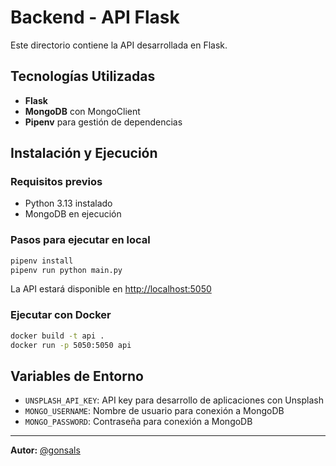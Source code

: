 # Backend - API Flask

Este directorio contiene la API desarrollada en Flask.

## Tecnologías Utilizadas

-   **Flask**
-   **MongoDB** con MongoClient
-   **Pipenv** para gestión de dependencias

## Instalación y Ejecución

### Requisitos previos

-   Python 3.13 instalado
-   MongoDB en ejecución

### Pasos para ejecutar en local

```sh
pipenv install
pipenv run python main.py
```

La API estará disponible en [http://localhost:5050](http://localhost:5050)

### Ejecutar con Docker

```sh
docker build -t api .
docker run -p 5050:5050 api
```

## Variables de Entorno

-   `UNSPLASH_API_KEY`: API key para desarrollo de aplicaciones con Unsplash
-   `MONGO_USERNAME`: Nombre de usuario para conexión a MongoDB
-   `MONGO_PASSWORD`: Contraseña para conexión a MongoDB

---

**Autor:** [@gonsals](https://www.github.com/gonsals)

